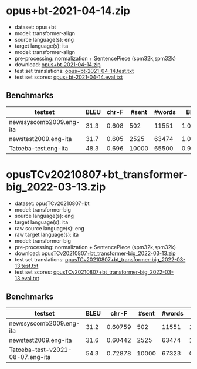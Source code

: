 # opus+bt-2021-04-14.zip

* dataset: opus+bt
* model: transformer-align
* source language(s): eng
* target language(s): ita
* model: transformer-align
* pre-processing: normalization + SentencePiece (spm32k,spm32k)
* download: [opus+bt-2021-04-14.zip](https://object.pouta.csc.fi/Tatoeba-MT-models/eng-ita/opus+bt-2021-04-14.zip)
* test set translations: [opus+bt-2021-04-14.test.txt](https://object.pouta.csc.fi/Tatoeba-MT-models/eng-ita/opus+bt-2021-04-14.test.txt)
* test set scores: [opus+bt-2021-04-14.eval.txt](https://object.pouta.csc.fi/Tatoeba-MT-models/eng-ita/opus+bt-2021-04-14.eval.txt)

## Benchmarks

| testset | BLEU  | chr-F | #sent | #words | BP |
|---------|-------|-------|-------|--------|----|
| newssyscomb2009.eng-ita 	| 31.3 	| 0.608 	| 502 	| 11551 	| 1.000 |
| newstest2009.eng-ita 	| 31.7 	| 0.605 	| 2525 	| 63474 	| 1.000 |
| Tatoeba-test.eng-ita 	| 48.3 	| 0.696 	| 10000 	| 65500 	| 0.957 |


# opusTCv20210807+bt_transformer-big_2022-03-13.zip

* dataset: opusTCv20210807+bt
* model: transformer-big
* source language(s): eng
* target language(s): ita
* raw source language(s): eng
* raw target language(s): ita
* model: transformer-big
* pre-processing: normalization + SentencePiece (spm32k,spm32k)
* download: [opusTCv20210807+bt_transformer-big_2022-03-13.zip](https://object.pouta.csc.fi/Tatoeba-MT-models/eng-ita/opusTCv20210807+bt_transformer-big_2022-03-13.zip)
* test set translations: [opusTCv20210807+bt_transformer-big_2022-03-13.test.txt](https://object.pouta.csc.fi/Tatoeba-MT-models/eng-ita/opusTCv20210807+bt_transformer-big_2022-03-13.test.txt)
* test set scores: [opusTCv20210807+bt_transformer-big_2022-03-13.eval.txt](https://object.pouta.csc.fi/Tatoeba-MT-models/eng-ita/opusTCv20210807+bt_transformer-big_2022-03-13.eval.txt)

## Benchmarks

| testset | BLEU  | chr-F | #sent | #words | BP |
|---------|-------|-------|-------|--------|----|
| newssyscomb2009.eng-ita 	| 31.2 	| 0.60759 	| 502 	| 11551 	| 1.000 |
| newstest2009.eng-ita 	| 31.6 	| 0.60442 	| 2525 	| 63474 	| 1.000 |
| Tatoeba-test-v2021-08-07.eng-ita 	| 54.3 	| 0.72878 	| 10000 	| 67323 	| 0.975 |

